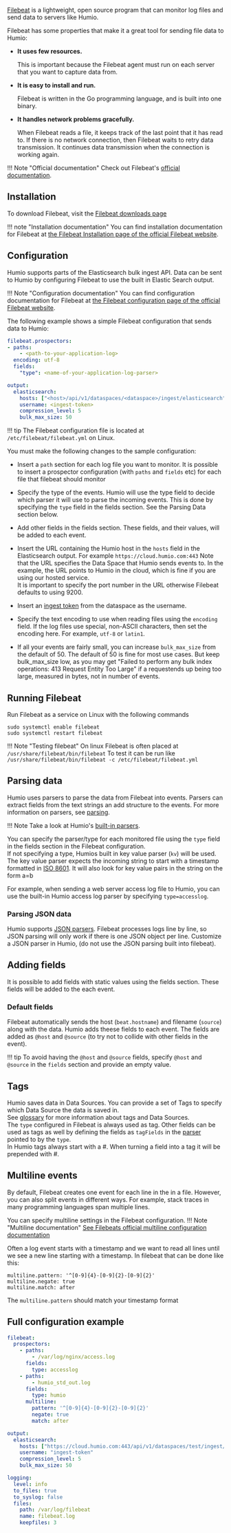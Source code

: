
[Filebeat](https://www.elastic.co/products/beats/filebeat) is a lightweight, open source program that can monitor log files and send data to servers like Humio.

Filebeat has some properties that make it a great tool for sending file data to Humio:

* **It uses few resources.**

    This is important because the Filebeat agent must run on each server that you want to capture data from.

* **It is easy to install and run.**

    Filebeat is written in the Go programming language, and is built into one binary.

* **It handles network problems gracefully.**

    When Filebeat reads a file, it keeps track of the last point that it has read to. If there is no network connection, then Filebeat waits to retry data transmission. It continues data transmission when the connection is working again.


!!! Note "Official documentation"
    Check out Filebeat's [official documentation](https://www.elastic.co/guide/en/beats/filebeat/current/index.html).

## Installation

To download Filebeat, visit the [Filebeat downloads page](https://www.elastic.co/downloads/beats/filebeat)

!!! note "Installation documentation"
    You can find installation documentation for Filebeat at [the Filebeat Installation page of the official Filebeat website](https://www.elastic.co/guide/en/beats/filebeat/current/filebeat-installation.html).

## Configuration

Humio supports parts of the Elasticsearch bulk ingest API.
Data can be sent to Humio by configuring Filebeat to use the built in Elastic Search output.

!!! Note "Configuration documentation"
    You can find configuration documentation for Filebeat at [the Filebeat configuration page of the official Filebeat website](https://www.elastic.co/guide/en/beats/filebeat/current/filebeat-configuration-details.html).

The following example shows a simple Filebeat configuration that sends data to Humio:

``` yaml
filebeat.prospectors:
- paths:
    - <path-to-your-application-log>
  encoding: utf-8
  fields:
    "type": <name-of-your-application-log-parser>

output:
  elasticsearch:
    hosts: ["<host>/api/v1/dataspaces/<dataspace>/ingest/elasticsearch"]
    username: <ingest-token>
    compression_level: 5
    bulk_max_size: 50

```

!!! tip
    The Filebeat configuration file is located at `/etc/filebeat/filebeat.yml` on Linux.

You must make the following changes to the sample configuration:

* Insert a `path` section for each log file you want to monitor.
It is possible to insert a prospector configuration (with `paths` and `fields` etc) for each file that filebeat should monitor
* Specify the type of the events. Humio will use the type field to decide which parser it will use to parse the incoming events.
This is done by specifying the `type` field in the fields section. See the Parsing Data section below.
* Add other fields in the fields section. These fields, and their values, will be added to each event.
* Insert the URL containing the Humio host in the `hosts` field in the Elasticsearch output. For example `https://cloud.humio.com:443`
Note that the URL specifies the Data Space that Humio sends events to. 
In the example, the URL points to Humio in the cloud, which is fine if you are using our hosted service.  
It is important to specify the port number in the URL otherwise Filebeat defaults to using 9200.
* Insert an [ingest token](/ingest-tokens.md) from the dataspace as the username.
* Specify the text encoding to use when reading files using the `encoding` field. If the log files use special, non-ASCII characters, then set the encoding here. For example, `utf-8` or `latin1`.

* If all your events are fairly small, you can increase `bulk_max_size` from the default of 50. The default of 50 is fine for most use cases.
  But keep bulk_max_size low, as you may get "Failed to perform any bulk index operations: 413 Request Entity Too Large" if a requestends up being too large, measured in bytes, not in number of events.

## Running Filebeat
Run Filebeat as a service on Linux with the following commands
```
sudo systemctl enable filebeat
sudo systemctl restart filebeat 
```

!!! Note "Testing filebeat"
    On linux Filebeat is often placed at `/usr/share/filebeat/bin/filebeat` 
    To test it can be run like `/usr/share/filebeat/bin/filebeat -c /etc/filebeat/filebeat.yml` 


## Parsing data
Humio uses parsers to parse the data from Filebeat into events.
Parsers can extract fields from the text strings an add structure to the events.
For more information on parsers, see [parsing](/parsing.md).

!!! Note
    Take a look at Humio's [built-in parsers](/built-in-parsers.md).

You can specify the parser/type for each monitored file using the `type` field in the fields section in the Filebeat configuration.  
If not specifying a type, Humios built in key value parser (`kv`) will be used.
The key value parser expects the incoming string to start with a timestamp formatted in [ISO 8601](https://en.wikipedia.org/wiki/ISO_8601).
It will also look for key value pairs in the string on the form a=b

For example, when sending a web server access log file to Humio, you can use the built-in Humio access log parser by specifying `type=accesslog`.

### Parsing JSON data

Humio supports [JSON parsers](/parsing.md).
Filebeat processes logs line by line, so JSON parsing will only work if there is one JSON object per line.
Customize a JSON parser in Humio,  (do not use the JSON parsing built into filebeat).


## Adding fields
It is possible to add fields with static values using the fields section. These fields will be added to the each event.

### Default fields
Filebeat automatically sends the host (`beat.hostname`) and filename (`source`) along with the data. Humio adds theese fields to each event.
The fields are added as `@host` and `@source` (to try not to collide with other fields in the event).

!!! tip
     To avoid having the `@host` and `@source` fields, specify `@host` and `@source` in the `fields` section and provide an empty value.

## Tags
Humio saves data in Data Sources. You can provide a set of Tags to specify which Data Source the data is saved in.  
See [glossary](/glossary.md#tags) for more information about tags and Data Sources.  
The `type` configured in Filebeat is always used as tag. Other fields can be used as tags as well by defining the fields as `tagFields` in the [parser](/parsing.md) pointed to by the `type`.  
In Humio tags always start with a #. When turning a field into a tag it will be prepended with #.


## Multiline events
By default, Filebeat creates one event for each line in the in a file. However, you can also split events in different ways.
For example, stack traces in many programming languages span multiple lines.

You can specify multiline settings in the Filebeat configuration.
!!! Note "Multiline documentation"
    [See Filebeats official multiline configuration documentation](https://www.elastic.co/guide/en/beats/filebeat/master/multiline-examples.html)

Often a log event starts with a timestamp and we want to read all lines until we see a new line starting with a timestamp.
In filebeat that can be done like this:
```
multiline.pattern: '^[0-9]{4}-[0-9]{2}-[0-9]{2}'
multiline.negate: true
multiline.match: after
```
The `multiline.pattern` should match your timestamp format

## Full configuration example

``` yaml
filebeat:
  prospectors:
    - paths:
        - /var/log/nginx/access.log
      fields:
        type: accesslog
    - paths:
        - humio_std_out.log
      fields:
        type: humio
      multiline:
        pattern: '^[0-9]{4}-[0-9]{2}-[0-9]{2}'
        negate: true
        match: after

output:
  elasticsearch:
    hosts: ["https://cloud.humio.com:443/api/v1/dataspaces/test/ingest/elasticsearch"]
    username: "ingest-token"
    compression_level: 5
    bulk_max_size: 50

logging:
  level: info
  to_files: true
  to_syslog: false
  files:
    path: /var/log/filebeat
    name: filebeat.log
    keepfiles: 3
    
```
